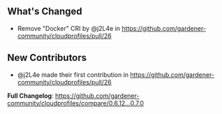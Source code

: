 ## What's Changed
* Remove "Docker" CRI by @j2L4e in https://github.com/gardener-community/cloudprofiles/pull/26

## New Contributors
* @j2L4e made their first contribution in https://github.com/gardener-community/cloudprofiles/pull/26

**Full Changelog**: https://github.com/gardener-community/cloudprofiles/compare/0.6.12...0.7.0
